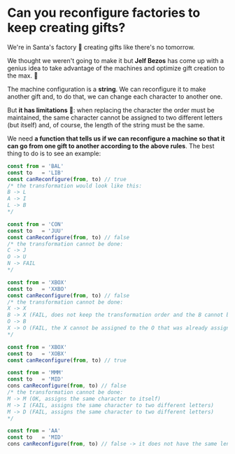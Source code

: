 # Can you reconfigure factories to keep creating gifts?

We're in Santa's factory 🎅 creating gifts like there's no tomorrow.

We thought we weren't going to make it but **Jelf Bezos** has come up with a genius idea to take advantage of the machines and optimize gift creation to the max. 🎁

The machine configuration is a **string**. We can reconfigure it to make another gift and, to do that, we can change each character to another one.

But **it has limitations** 🥲: when replacing the character the order must be maintained, the same character cannot be assigned to two different letters (but itself) and, of course, the length of the string must be the same.

We need **a function that tells us if we can reconfigure a machine so that it can go from one gift to another according to the above rules**. The best thing to do is to see an example:

```JavaScript
const from = 'BAL'
const to   = 'LIB'
const canReconfigure(from, to) // true
/* the transformation would look like this:
B -> L
A -> I
L -> B
*/

const from = 'CON'
const to   = 'JUU'
const canReconfigure(from, to) // false
/* the transformation cannot be done:
C -> J
O -> U
N -> FAIL
*/

const from = 'XBOX'
const to   = 'XXBO'
const canReconfigure(from, to) // false
/* the transformation cannot be done:
X -> X
B -> X (FAIL, does not keep the transformation order and the B cannot be assigned to the X that was already assigned to another one) 
O -> B
X -> O (FAIL, the X cannot be assigned to the O that was already assigned to the X)
*/

const from = 'XBOX'
const to   = 'XOBX'
const canReconfigure(from, to) // true

const from = 'MMM'
const to   = 'MID'
cons canReconfigure(from, to) // false
/* the transformation cannot be done:
M -> M (OK, assigns the same character to itself)
M -> I (FAIL, assigns the same character to two different letters)
M -> D (FAIL, assigns the same character to two different letters)
*/

const from = 'AA'
const to   = 'MID'
cons canReconfigure(from, to) // false -> it does not have the same length
```